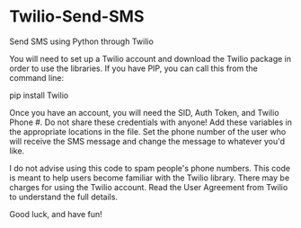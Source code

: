 # Twilio-Send-SMS
Send SMS using Python through Twilio

You will need to set up a Twilio account and download the Twilio package in order to use the libraries. If you have PIP, you can call this from the command line: 

pip install Twilio

Once you have an account, you will need the SID, Auth Token, and Twilio Phone #. Do not share these credentials with anyone! Add these variables in the appropriate locations in the file. Set the phone number of the user who will receive the SMS message and change the message to whatever you'd like. 

I do not advise using this code to spam people's phone numbers. This code is meant to help users become familiar with the Twilio library. There may be charges for using the Twilio account. Read the User Agreement from Twilio to understand the full details. 

Good luck, and have fun!
